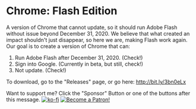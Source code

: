 # Chrome: Flash Edition
A version of Chrome that cannot update, so it should run Adobe Flash without issue beyond December 31, 2020.
We believe that what created an impact shouldn't just disappear, so here we are, making Flash work again.
Our goal is to create a version of Chrome that can:
1. Run Adobe Flash after December 31, 2020. (Check!)
2. Sign into Google. (Currently in beta, but still, check!)
3. Not update. (Check!)

To download, go to the "Releases" page, or go here: http://bit.ly/3bn0eLx


Want to support me? Click the "Sponsor" Button or one of the buttons after this message.
[![ko-fi](https://www.ko-fi.com/img/githubbutton_sm.svg)](http://kofi.chromeflash.xyz)
[![Become a Patron!](https://i.imgur.com/zbWC0bH.png)](http://pat-embed.chromeflash.xyz)
